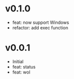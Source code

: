 # v0.1.0
- feat: now support Windows
- refactor: add exec function

# v0.0.1
- Initial
- feat: status
- feat: wol
